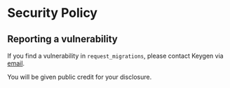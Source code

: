# Security Policy

## Reporting a vulnerability

If you find a vulnerability in `request_migrations`, please contact Keygen via
[email](mailto:security@keygen.sh).

You will be given public credit for your disclosure.
